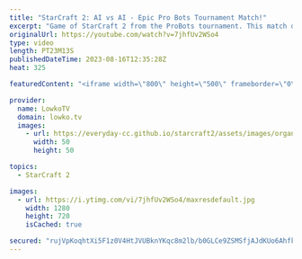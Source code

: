 ```yaml
---
title: "StarCraft 2: AI vs AI - Epic Pro Bots Tournament Match!"
excerpt: "Game of StarCraft 2 from the ProBots tournament. This match does not feature two humans that play against each other, instead it is a game between two custom made AIs (artificial intelligence). The gameplay reminds me a lot of Google's AlphaStar, but with far more APM.  Pro Bots YouTube channel: https://www.youtube.com/@ProBotsAI"
originalUrl: https://youtube.com/watch?v=7jhfUv2WSo4
type: video
length: PT23M13S
publishedDateTime: 2023-08-16T12:35:28Z
heat: 325

featuredContent: "<iframe width=\"800\" height=\"500\" frameborder=\"0\" src=\"https://www.youtube.com/embed/7jhfUv2WSo4\" allow=\"accelerometer; autoplay; encrypted-media; gyroscope; picture-in-picture\" allowfullscreen></iframe>"

provider:
  name: LowkoTV
  domain: lowko.tv
  images:
    - url: https://everyday-cc.github.io/starcraft2/assets/images/organizations/lowko.tv-50x50.jpg
      width: 50
      height: 50

topics:
  - StarCraft 2

images:
  - url: https://i.ytimg.com/vi/7jhfUv2WSo4/maxresdefault.jpg
    width: 1280
    height: 720
    isCached: true

secured: "rujVpKoqhtXi5F1z0V4HtJVUBknYKqc8m2lb/b0GLCe9ZSMSfjAJdKUo6Ahfkb0t+VYN2TAaJgB0Pm+82M5snseZErTIBXbK+7chxwCUBuZJCVFqVUMvnDGVNG/DDB38SlGAt/BcuQ5NWMw9v99zmlykR85Vhdva/r16VdNr8YUYpkH3GV60WyeEPCLqn8dgVxJdemobp80xMIIk6Wcng73zqI6TkqpaCMdrrEgvE4wc+twOfrHyjvTMNuZTQnHA7JXlwFJO7Qr2+X/2s50ZVW6c3OAm4m3N05WgI+xnhcsIut0ZdUcl3/Mnu1g+7q6Gt+6G0U0L2U0vCXt+nK5b12f+QMnbEH+yrrepuqKSYmwYO0eWDTXd+/t7+nsmR8AsUpVRJ+lFMDqn/DFOFSNMdCL2zDyAS/GNWouFcOhbBbB5pZHg/9IT8/yuk435sWXv;4xcIq5kZU1DmS127lwyudg=="
---
```


